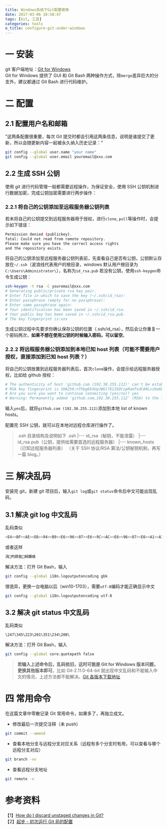 ```yaml
---
title: Windows系统下Git配置使用
date: 2017-03-06 18:58:47
tags: [Git, 工具]
categories: tools
e_title: configure-git-under-windows
---
```


# 一 安装

git 客户端地址：[Git for Windows](https://git-scm.com/download/win)  
Git for Windows 提供了 GUI 和 Git Bash 两种操作方式，除`merge`差异巨大的分支外，建议都通过 Git Bash 进行代码维护。

# 二 配置

## 2.1 配置用户名和邮箱

“这两条配置很重要，每次 Git 提交时都会引用这两条信息，说明是谁提交了更新，所以会随更新内容一起被永久纳入历史记录：”

```bash
git config --global user.name "your name"
git config --global user.email youremail@xxx.com
```

## 2.2 生成 SSH 公钥

使用 git 进行代码管理一般都需要远程操作，为保证安全，使用 SSH 公钥机制进行数据加密，完成公钥加密需要进行两步操作：

### 2.2.1 将自己的公钥添加至远程服务器公钥列表

若未将自己的公钥提交到远程服务器用于授权，进行`clone`, `pull`等操作时，会提示如下错误：

```bash
Permission denied (publickey).
fatal: Could not read from remote repository.
Please make sure you have the correct access rights
and the repository exists.
```

将自己的公钥添加至远程服务器公钥列表前，先查看自己是否有公钥，公钥默认存放在`~/.ssh`（波浪线代表用户的根目录，windows 默认用户根目录为`C:\Users\Administrator\`），名称为`id_rsa.pub`
若没有公钥，使用`ssh-keygen`命令生成公钥：

```bash
ssh-keygen -t rsa -C youremail@xxx.com
# Generating public/private rsa key pair.
# Enter file in which to save the key (~/.ssh/id_rsa):
# Enter passphrase (empty for no passphrase):
# Enter same passphrase again:
# Your identification has been saved in ~/.ssh/id_rsa.
# Your public key has been saved in ~/.ssh/id_rsa.pub.
# The key fingerprint is:xxx
```

生成公钥过程中先要求你确认保存公钥的位置（.ssh/id_rsa），然后会让你重复一个密码两次，**如果不想在使用公钥的时候输入密码，可以留空**。

### 2.2.2 将远程服务器公钥添加到本地已知 host 列表（可能不需要用户授权，直接添加到已知 host 列表？）

将自己的公钥放置到远程服务器列表后，首次`clone`操作，会提示给远程服务器授权，比如给 github 授权：

```bash
# The authenticity of host 'github.com (192.30.255.112)' can't be established.
# RSA key fingerprint is SHA256:nThbg6kXUpJWGl7E1IGOCspRomTxdCARLviKw6E5SY8.
# Are you sure you want to continue connecting (yes/no)? yes
# Warning: Permanently added 'github.com,192.30.255.112' (RSA) to the list of known hosts.
```

输入`yes`后，就将`github.com (192.30.255.112)`添加到本地 list of known hosts。

配置完 SSH 公钥，就可以在本地对远程仓库进行操作了。

> .ssh 目录结构及说明如下
> .ssh
> |--- id_rsa（秘钥，不能泄露）
> |--- id_rsa.pub（公钥，提供给需要首选的远程服务器）
> |--- known_hosts（已知远程服务器列表）
> （关于 SSH 协议/RSA 算法/公钥秘钥机制，再写一篇 blog。）

# 三 解决乱码

安装完 git，新建 git 项目后，输入`git log`或`git status`命令后中文可能出现乱码，

## 3.1 解决 git log 中文乱码

乱码类似

```bash
<E4><BF><AE><E6><94><B9><E6><96><87><E6><9C><AC><E6><96><87><E6><A1><A3>
```

或者这样

```bash
涓枃鍗氬娴嬭瘯
```

解决方法：打开 Git Bash，输入

```bash
git config --global i18n.logoutputencoding gbk
```

很诡异，更换一台电脑以后（win10-1703），需要`utf-8`编码才能正确显示中文

```bash
git config --global i18n.logoutputencoding utf-8
```

## 3.2 解决 git status 中文乱码

乱码类似

```
\247\345\223\201\351\234\200\
```

解决方法：打开 Git Bash，输入

```bash
git config --global core.quotepath false
```

> **若输入上述命令后，乱码依旧，这时可能是 Git for Windows 版本问题，更换其他版本即可**。比如 Git-2.11.0-64-bit 就出现中文乱码和不能输入中文的情况，上述方法都不能解决。[Git 各版本下载地址](https://github.com/git-for-windows/git/tags)

# 四 常用命令

在这篇文章中零散记录 Git 常用命令，如果多了，再独立成文。

- 修改最后一次提交注释（未 push）

```bash
git commit --amend
```

- 查看本地分支与远程分支对应关系（远程有多个分支时有用，可以查看与哪个远程分支对应）

```bash
git branch -vv
```

- 查看远程分支地址

```bash
git remote -v
```

# 参考资料

【1】[How do I discard unstaged changes in Git?](http://stackoverflow.com/questions/673407/how-do-i-clear-my-local-working-directory-in-git)  
【2】[起步 - 初次运行 Git 前的配置](https://git-scm.com/book/zh/v1/%E8%B5%B7%E6%AD%A5-%E5%88%9D%E6%AC%A1%E8%BF%90%E8%A1%8C-Git-%E5%89%8D%E7%9A%84%E9%85%8D%E7%BD%AE)
